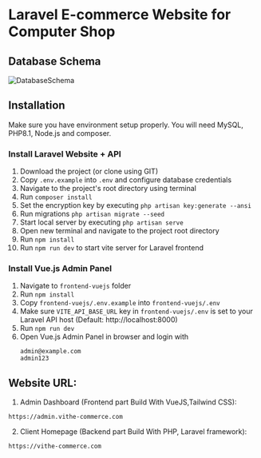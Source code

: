 # Laravel E-commerce Website for Computer Shop

## Database Schema
![DatabaseSchema](https://github.com/Dapravith/E-Commerce/assets/90898700/fbe02546-9292-47db-8120-579e3c771ed7)


## Installation 
Make sure you have environment setup properly. You will need MySQL, PHP8.1, Node.js and composer.

### Install Laravel Website + API
1. Download the project (or clone using GIT)
2. Copy `.env.example` into `.env` and configure database credentials
3. Navigate to the project's root directory using terminal
4. Run `composer install`
5. Set the encryption key by executing `php artisan key:generate --ansi`
6. Run migrations `php artisan migrate --seed`
7. Start local server by executing `php artisan serve`
8. Open new terminal and navigate to the project root directory
9. Run `npm install`
10. Run `npm run dev` to start vite server for Laravel frontend

### Install Vue.js Admin Panel
1. Navigate to `frontend-vuejs` folder
2. Run `npm install`
3. Copy `frontend-vuejs/.env.example` into `frontend-vuejs/.env`
4. Make sure `VITE_API_BASE_URL` key in `frontend-vuejs/.env` is set to your Laravel API host (Default: http://localhost:8000)
5. Run `npm run dev`
6. Open Vue.js Admin Panel in browser and login with
    ```
    admin@example.com
    admin123
    ```
## Website URL: 
1. Admin Dashboard (Frontend part Build With VueJS,Tailwind CSS):
``` 
https://admin.vithe-commerce.com 
```
2. Client Homepage (Backend part Build With PHP, Laravel framework): 
``` 
https://vithe-commerce.com
```
